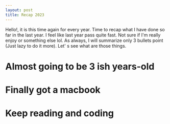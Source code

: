 ```yaml
---
layout: post
title: Recap 2023
---
```


Hello!, it is this time again for every year. Time to recap what I have done so far in the last year. I feel like last year pass quite fast. Not sure if I'm really enjoy or something else lol. As always, I will summarize only 3 bullets point (Just lazy to do it more). Let'
s see what are those things.

# Almost going to be 3 ish years-old

# Finally got a macbook

# Keep reading and coding
